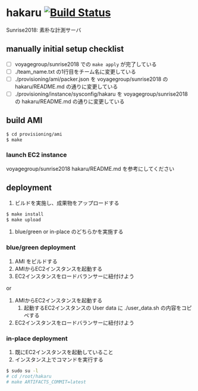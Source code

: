 # hakaru [![Build Status][travis-img]][travis-url]

[travis-img]: https://travis-ci.com/voyagegroup/hakaru.svg?token=iBCGFnZyWWvHWvMJnnx3&branch=master
[travis-url]: https://travis-ci.com/voyagegroup/hakaru

Sunrise2018: 素朴な計測サーバ

## manually initial setup checklist

- [ ] voyagegroup/sunrise2018 での `make apply` が完了している
- [ ] ./team_name.txt の1行目をチーム名に変更している
- [ ] ./provisioning/ami/packer.json を voyagegroup/sunrise2018 の hakaru/README.md の通りに変更している
- [ ] ./provisioning/instance/sysconfig/hakaru を voyagegroup/sunrise2018 の hakaru/README.md の通りに変更している

## build AMI

```bash
$ cd provisioning/ami
$ make
```

### launch EC2 instance

voyagegroup/sunrise2018 hakaru/README.md を参考にしてください

## deployment

1. ビルドを実施し、成果物をアップロードする

```bash
$ make install
$ make upload
```

1. blue/green or in-place のどちらかを実施する

### blue/green deployment

1. AMI をビルドする
1. AMIからEC2インスタンスを起動する
1. EC2インスタンスをロードバランサーに紐付けよう

or

1. AMIからEC2インスタンスを起動する
    1. 起動するEC2インスタンスの User data に ./user_data.sh の内容をコピペする
1. EC2インスタンスをロードバランサーに紐付けよう

### in-place deployment

1. 既にEC2インスタンスを起動していること
1. インスタンス上でコマンドを実行する

```bash
$ sudo su -l 
# cd /root/hakaru
# make ARTIFACTS_COMMIT=latest
```
